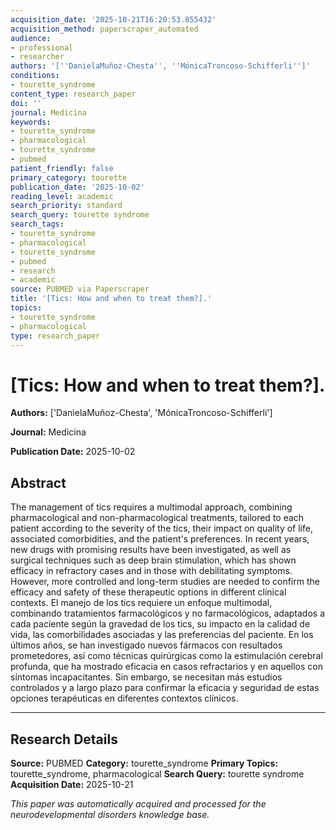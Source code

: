 ```yaml
---
acquisition_date: '2025-10-21T16:20:53.855432'
acquisition_method: paperscraper_automated
audience:
- professional
- researcher
authors: '[''DanielaMuñoz-Chesta'', ''MónicaTroncoso-Schifferli'']'
conditions:
- tourette_syndrome
content_type: research_paper
doi: ''
journal: Medicina
keywords:
- tourette_syndrome
- pharmacological
- tourette_syndrome
- pubmed
patient_friendly: false
primary_category: tourette
publication_date: '2025-10-02'
reading_level: academic
search_priority: standard
search_query: tourette syndrome
search_tags:
- tourette_syndrome
- pharmacological
- tourette_syndrome
- pubmed
- research
- academic
source: PUBMED via Paperscraper
title: '[Tics: How and when to treat them?].'
topics:
- tourette_syndrome
- pharmacological
type: research_paper
---
```


# [Tics: How and when to treat them?].

**Authors:** ['DanielaMuñoz-Chesta', 'MónicaTroncoso-Schifferli']

**Journal:** Medicina

**Publication Date:** 2025-10-02

## Abstract

The management of tics requires a multimodal approach, combining pharmacological and non-pharmacological treatments, tailored to each patient according to the severity of the tics, their impact on quality of life, associated comorbidities, and the patient's preferences. In recent years, new drugs with promising results have been investigated, as well as surgical techniques such as deep brain stimulation, which has shown efficacy in refractory cases and in those with debilitating symptoms. However, more controlled and long-term studies are needed to confirm the efficacy and safety of these therapeutic options in different clinical contexts. El manejo de los tics requiere un enfoque multimodal, combinando tratamientos farmacológicos y no farmacológicos, adaptados a cada paciente según la gravedad de los tics, su impacto en la calidad de vida, las comorbilidades asociadas y las preferencias del paciente. En los últimos años, se han investigado nuevos fármacos con resultados prometedores, así como técnicas quirúrgicas como la estimulación cerebral profunda, que ha mostrado eficacia en casos refractarios y en aquellos con síntomas incapacitantes. Sin embargo, se necesitan más estudios controlados y a largo plazo para confirmar la eficacia y seguridad de estas opciones terapéuticas en diferentes contextos clínicos.

---

## Research Details

**Source:** PUBMED
**Category:** tourette_syndrome
**Primary Topics:** tourette_syndrome, pharmacological
**Search Query:** tourette syndrome
**Acquisition Date:** 2025-10-21

*This paper was automatically acquired and processed for the neurodevelopmental disorders knowledge base.*
